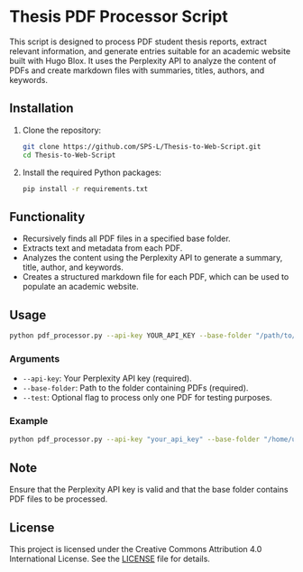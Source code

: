 # Thesis PDF Processor Script

This script is designed to process PDF student thesis reports, extract relevant information, and generate entries suitable for an academic website built with Hugo Blox. It uses the Perplexity API to analyze the content of PDFs and create markdown files with summaries, titles, authors, and keywords.

## Installation

1. Clone the repository:
   ```bash
   git clone https://github.com/SPS-L/Thesis-to-Web-Script.git
   cd Thesis-to-Web-Script
   ```

2. Install the required Python packages:
   ```bash
   pip install -r requirements.txt
   ```

## Functionality

- Recursively finds all PDF files in a specified base folder.
- Extracts text and metadata from each PDF.
- Analyzes the content using the Perplexity API to generate a summary, title, author, and keywords.
- Creates a structured markdown file for each PDF, which can be used to populate an academic website.

## Usage

```bash
python pdf_processor.py --api-key YOUR_API_KEY --base-folder "/path/to/folder" [--test]
```

### Arguments

- `--api-key`: Your Perplexity API key (required).
- `--base-folder`: Path to the folder containing PDFs (required).
- `--test`: Optional flag to process only one PDF for testing purposes.

### Example

```bash
python pdf_processor.py --api-key "your_api_key" --base-folder "/home/user/thesis_reports" --test
```

## Note

Ensure that the Perplexity API key is valid and that the base folder contains PDF files to be processed.

## License

This project is licensed under the Creative Commons Attribution 4.0 International License. See the [LICENSE](LICENSE) file for details. 
